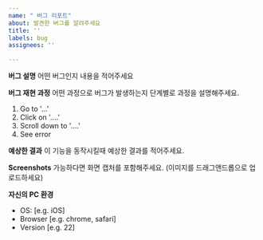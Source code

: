 ```yaml
---
name: " 버그 리포트"
about: 발견한 버그를 알려주세요
title: ''
labels: bug
assignees: ''

---
```


**버그 설명**
어떤 버그인지 내용을 적어주세요

**버그 재현 과정**
어떤 과정으로 버그가 발생하는지 단계별로 과정을 설명해주세요.
1. Go to '...'
2. Click on '....'
3. Scroll down to '....'
4. See error

**예상한 결과**
이 기능을 동작시킬때 예상한 결과를 적어주세요.

**Screenshots**
가능하다면 화면 캡처를 포함해주세요. (이미지를 드래그앤드롭으로 업로드하세요)

**자신의 PC 환경**
 - OS: [e.g. iOS]
 - Browser [e.g. chrome, safari]
 - Version [e.g. 22]
